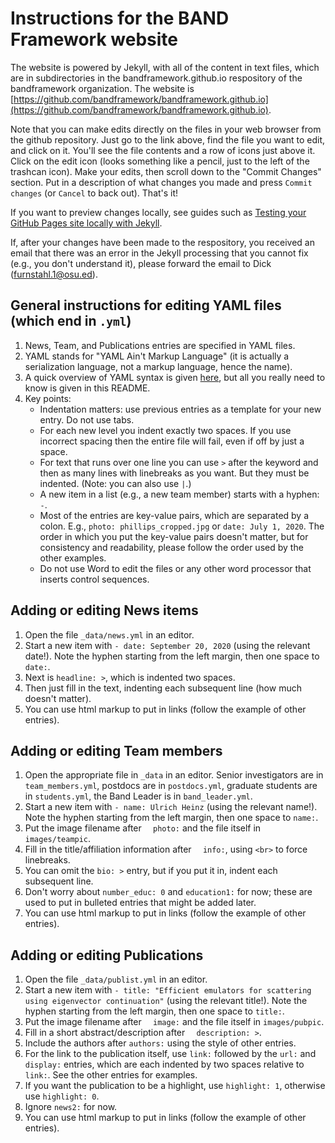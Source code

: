 # Instructions for the BAND Framework website

The website is powered by Jekyll, with all of the content in text files, which are in subdirectories in the bandframework.github.io respository of the bandframework organization. The website is [https://github.com/bandframework/bandframework.github.io](https://github.com/bandframework/bandframework.github.io). 

Note that you can make edits directly on the files in your web browser from the github repository. Just go to the link above, find the file you want to edit, and click on it. You'll see the file contents and a row of icons just above it. Click on the edit icon (looks something like a pencil, just to the left of the trashcan icon). Make your edits, then scroll down to the "Commit Changes" section. Put in a description of what changes you made and press `Commit changes` (or `Cancel` to back out). That's it!

If you want to preview changes locally, see guides such as [Testing your GitHub Pages site locally with Jekyll](https://docs.github.com/en/github/working-with-github-pages/testing-your-github-pages-site-locally-with-jekyll).

If, after your changes have been made to the respository, you received an email that there was an error in the Jekyll processing that you cannot fix (e.g., you don't understand it), please forward the email to Dick (furnstahl.1@osu.ed).

## General instructions for editing YAML files (which end in `.yml`) 

1. News, Team, and Publications entries are specified in YAML files.
1. YAML stands for "YAML Ain't Markup Language" (it is actually a serialization language, not a markup language, hence the name). 
1. A quick overview of YAML syntax is given [here](https://idratherbewriting.com/documentation-theme-jekyll/mydoc_yaml_tutorial#:~:text=YAML%20is%20a%20format%20that,uses%20of%20YAML%20with%20Jekyll.), but all you really need to know is given in this README.
1. Key points:
    * Indentation matters: use previous entries as a template for your new entry. Do not use tabs.
    * For each new level you indent exactly two spaces. If you use incorrect spacing then the entire file will fail, even if off by just a space.
    * For text that runs over one line you can use `>` after the keyword and then as many lines with linebreaks as you want. But they must be indented. (Note: you can also use `|`.)
    * A new item in a list (e.g., a new team member) starts with a hyphen: `-`.
    * Most of the entries are key-value pairs, which are separated by a colon. E.g., `photo: phillips_cropped.jpg` or `date: July 1, 2020`. The order in which you put the key-value pairs doesn't matter, but for consistency and readability, please follow the order used by the other examples.
    * Do not use Word to edit the files or any other word processor that inserts control sequences.

## Adding or editing News items

1. Open the file `_data/news.yml` in an editor.
1. Start a new item with `- date: September 20, 2020` (using the relevant date!). Note the hyphen starting from the left margin, then one space to `date:`. 
1. Next is `headline: >`, which is indented two spaces.
1. Then just fill in the text, indenting each subsequent line (how much doesn't matter).
1. You can use html markup to put in links (follow the example of other entries).

## Adding or editing Team members

1. Open the appropriate file in `_data` in an editor. Senior investigators are in `team_members.yml`, postdocs are in `postdocs.yml`, graduate students are in `students.yml`, the Band Leader is in `band_leader.yml`.
1. Start a new item with `- name: Ulrich Heinz` (using the relevant name!). Note the hyphen starting from the left margin, then one space to `name:`. 
1. Put the image filename after `  photo:` and the file itself in `images/teampic`. 
1. Fill in the title/affiliation information after `  info:`, using `<br>` to force linebreaks.
1. You can omit the `bio: >` entry, but if you put it in, indent each subsequent line.
1. Don't worry about `number_educ: 0` and `education1:` for now; these are used to put in bulleted entries that might be added later.
1. You can use html markup to put in links (follow the example of other entries).

## Adding or editing Publications

1. Open the file `_data/publist.yml` in an editor.
1. Start a new item with `- title: "Efficient emulators for scattering using eigenvector continuation"` (using the relevant title!). Note the hyphen starting from the left margin, then one space to `title:`. 
1. Put the image filename after `  image:` and the file itself in `images/pubpic`. 
1. Fill in a short abstract/description after `  description: >`.
1. Include the authors after `authors:` using the style of other entries.
1. For the link to the publication itself, use `link:` followed by the `url:` and `display:` entries, which are each indented by two spaces relative to `link:`. See the other entries for examples.
1. If you want the publication to be a highlight, use `highlight: 1`, otherwise use `highlight: 0`. 
1. Ignore `news2:` for now.
1. You can use html markup to put in links (follow the example of other entries).

